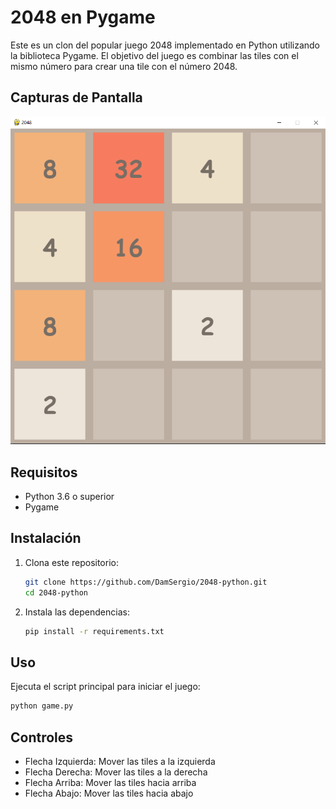# 2048 en Pygame

Este es un clon del popular juego 2048 implementado en Python utilizando la biblioteca Pygame. El objetivo del juego es combinar las tiles con el mismo número para crear una tile con el número 2048.

## Capturas de Pantalla

![game](/images/image.png)

## Requisitos

- Python 3.6 o superior
- Pygame

## Instalación

1. Clona este repositorio:

   ```sh
   git clone https://github.com/DamSergio/2048-python.git
   cd 2048-python
   ```

2. Instala las dependencias:
   ```sh
   pip install -r requirements.txt
   ```

## Uso

Ejecuta el script principal para iniciar el juego:

```sh
python game.py
```

## Controles

- Flecha Izquierda: Mover las tiles a la izquierda
- Flecha Derecha: Mover las tiles a la derecha
- Flecha Arriba: Mover las tiles hacia arriba
- Flecha Abajo: Mover las tiles hacia abajo
